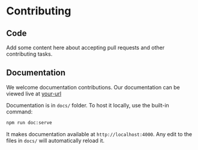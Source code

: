 # Contributing

## Code
Add some content here about accepting pull requests and other contributing tasks.

## Documentation
We welcome documentation contributions. Our documentation can be viewed live at [your-url][docs]

Documentation is in `docs/` folder. To host it locally, use the built-in command:

```sh
npm run doc:serve
```

It makes documentation available at `http://localhost:4000`.
Any edit to the files in `docs/` will automatically reload it.

[docs]: /